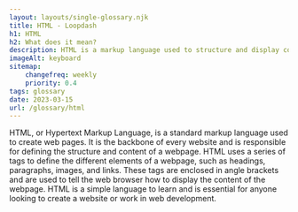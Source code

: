 ```yaml
--- 
layout: layouts/single-glossary.njk
title: HTML - Loopdash
h1: HTML
h2: What does it mean?
description: HTML is a markup language used to structure and display content on web pages, and is an essential component of WordPress development.
imageAlt: keyboard
sitemap:
	changefreq: weekly
	priority: 0.4
tags: glossary
date: 2023-03-15
url: /glossary/html
---
```


HTML, or Hypertext Markup Language, is a standard markup language used to create web pages. It is the backbone of every website and is responsible for defining the structure and content of a webpage. HTML uses a series of tags to define the different elements of a webpage, such as headings, paragraphs, images, and links. These tags are enclosed in angle brackets and are used to tell the web browser how to display the content of the webpage. HTML is a simple language to learn and is essential for anyone looking to create a website or work in web development.
